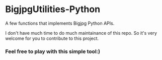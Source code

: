 # BigjpgUtilities-Python
A few functions that implements Bigjpg Python APIs.

I don't have much time to do much maintainance of this repo. 
So it's very welcome for you to contribute to this project.

### Feel free to play with this simple tool:)

